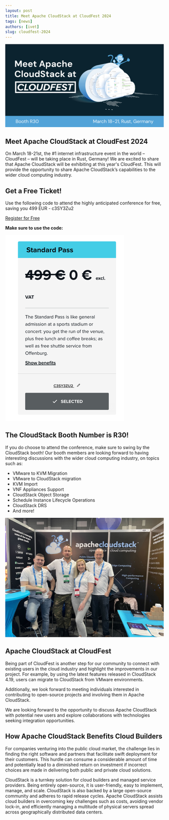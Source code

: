 ```yaml
---
layout: post
title: Meet Apache CloudStack at CloudFest 2024
tags: [news]
authors: [ivet]
slug: cloudfest-2024
---
```


![](header.png "Blog Header Image")

<h2>Meet Apache CloudStack at CloudFest 2024</h2>

On March 18-21st, the #1 internet infrastructure event in the world –
CloudFest – will be taking place in Rust, Germany! We are excited to
share that Apache CloudStack will be exhibiting at this year's
CloudFest. This will provide the opportunity to share Apache
CloudStack’s capabilities to the wider cloud computing industry.

<!-- truncate -->

## Get a Free Ticket!

Use the following code to attend the highly anticipated conference for
free, saving you 499 EUR - c3SY3Zu2

<div class="col-9">
<a class="button button--primary"
href="https://registration.cloudfest.com/registration" target="_blank">Register for Free</a>
</div>

**Make sure to use the code:**

![](tickets.png "the cloudstack team")
 
## The CloudStack Booth Number is R30!

If you do choose to attend the conference, make sure to swing by the
CloudStack booth! Our booth members are looking forward to having
interesting discussions with the wider cloud computing industry, on
topics such as:

- VMware to KVM Migration
- VMware to CloudStack migration
- KVM Import
- VNF Appliances Support
- CloudStack Object Storage
- Schedule Instance Lifecycle Operations
- CloudStack DRS
-  And more!

![](team.png "the cloudstack team")

## Apache CloudStack at CloudFest

Being part of CloudFest is another step for our community to connect
with existing users in the cloud industry and highlight the
improvements in our project. For example, by using the latest features
released in CloudStack 4.19, users can migrate to CloudStack from
VMware environments.

Additionally, we look forward to meeting individuals interested in
contributing to open-source projects and involving them in Apache
CloudStack.

We are looking forward to the opportunity to discuss Apache CloudStack
with potential new users and explore collaborations with technologies
seeking integration opportunities.


## How Apache CloudStack Benefits Cloud Builders

For companies venturing into the public cloud market, the challenge
lies in finding the right software and partners that facilitate swift
deployment for their customers. This hurdle can consume a considerable
amount of time and potentially lead to a diminished return on
investment if incorrect choices are made in delivering both public and
private cloud solutions.

CloudStack is a turnkey solution for cloud builders and managed
service providers. Being entirely open-source, it is user-friendly,
easy to implement, manage, and scale. CloudStack is also backed by a
large open-source community and adheres to rapid release
cycles. Apache CloudStack assists cloud builders in overcoming key
challenges such as costs, avoiding vendor lock-in, and efficiently
managing a multitude of physical servers spread across geographically
distributed data centers.